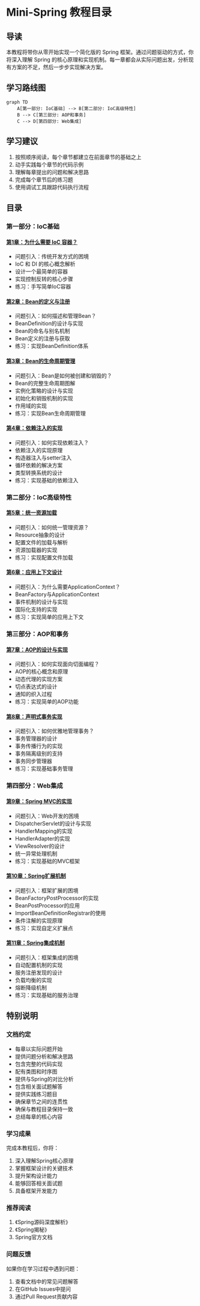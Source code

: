 # Mini-Spring 教程目录

## 导读
本教程将带你从零开始实现一个简化版的 Spring 框架。通过问题驱动的方式，你将深入理解 Spring 的核心原理和实现机制。每一章都会从实际问题出发，分析现有方案的不足，然后一步步实现解决方案。

## 学习路线图
```mermaid
graph TD
    A[第一部分: IoC基础] --> B[第二部分: IoC高级特性]
    B --> C[第三部分: AOP和事务]
    C --> D[第四部分: Web集成]
```

## 学习建议
1. 按照顺序阅读，每个章节都建立在前面章节的基础之上
2. 动手实践每个章节的代码示例
3. 理解每章提出的问题和解决思路
4. 完成每个章节后的练习题
5. 使用调试工具跟踪代码执行流程

## 目录

### 第一部分：IoC基础
#### [第1章：为什么需要 IoC 容器？](01-why-ioc-container.md)
- 问题引入：传统开发方式的困境
- IoC 和 DI 的核心概念解析
- 设计一个最简单的容器
- 实现控制反转的核心步骤
- 练习：手写简单IoC容器

#### [第2章：Bean的定义与注册](02-bean-definition.md)
- 问题引入：如何描述和管理Bean？
- BeanDefinition的设计与实现
- Bean的命名与别名机制
- Bean定义的注册与获取
- 练习：实现BeanDefinition体系

#### [第3章：Bean的生命周期管理](03-bean-lifecycle.md)
- 问题引入：Bean是如何被创建和销毁的？
- Bean的完整生命周期图解
- 实例化策略的设计与实现
- 初始化和销毁机制的实现
- 作用域的实现
- 练习：实现Bean生命周期管理

#### [第4章：依赖注入的实现](04-dependency-injection.md)
- 问题引入：如何实现依赖注入？
- 依赖注入的实现原理
- 构造器注入与setter注入
- 循环依赖的解决方案
- 类型转换系统的设计
- 练习：实现基础的依赖注入

### 第二部分：IoC高级特性
#### [第5章：统一资源加载](05-resource-loading.md)
- 问题引入：如何统一管理资源？
- Resource抽象的设计
- 配置文件的加载与解析
- 资源加载器的实现
- 练习：实现配置文件加载

#### [第6章：应用上下文设计](06-application-context.md)
- 问题引入：为什么需要ApplicationContext？
- BeanFactory与ApplicationContext
- 事件机制的设计与实现
- 国际化支持的实现
- 练习：实现简单的应用上下文

### 第三部分：AOP和事务
#### [第7章：AOP的设计与实现](07-aop-implementation.md)
- 问题引入：如何实现面向切面编程？
- AOP的核心概念和原理
- 动态代理的实现方案
- 切点表达式的设计
- 通知的织入过程
- 练习：实现简单的AOP功能

#### [第8章：声明式事务实现](08-transaction-management.md)
- 问题引入：如何优雅地管理事务？
- 事务管理器的设计
- 事务传播行为的实现
- 事务隔离级别的支持
- 事务同步管理器
- 练习：实现基础事务管理

### 第四部分：Web集成
#### [第9章：Spring MVC的实现](09-spring-mvc.md)
- 问题引入：Web开发的困境
- DispatcherServlet的设计与实现
- HandlerMapping的实现
- HandlerAdapter的实现
- ViewResolver的设计
- 统一异常处理机制
- 练习：实现基础的MVC框架

#### [第10章：Spring扩展机制](10-extension-mechanism.md)
- 问题引入：框架扩展的困境
- BeanFactoryPostProcessor的实现
- BeanPostProcessor的应用
- ImportBeanDefinitionRegistrar的使用
- 条件注解的实现原理
- 练习：实现自定义扩展点

#### [第11章：Spring集成机制](11-spring-integration.md)
- 问题引入：框架集成的困境
- 自动配置机制的实现
- 服务注册发现的设计
- 负载均衡的实现
- 熔断降级机制
- 练习：实现基础的服务治理

## 特别说明

### 文档约定
- 每章以实际问题开始
- 提供问题分析和解决思路
- 包含完整的代码实现
- 配有类图和时序图
- 提供与Spring的对比分析
- 包含相关面试题解答
- 提供实践练习题目
- 确保章节之间的连贯性
- 确保与教程目录保持一致
- 总结每章的核心内容

### 学习成果
完成本教程后，你将：
1. 深入理解Spring核心原理
2. 掌握框架设计的关键技术
3. 提升架构设计能力
4. 能够回答相关面试题
5. 具备框架开发能力

### 推荐阅读
1. 《Spring源码深度解析》
2. 《Spring揭秘》
3. Spring官方文档

### 问题反馈
如果你在学习过程中遇到问题：
1. 查看文档中的常见问题解答
2. 在GitHub Issues中提问
3. 通过Pull Request贡献内容 